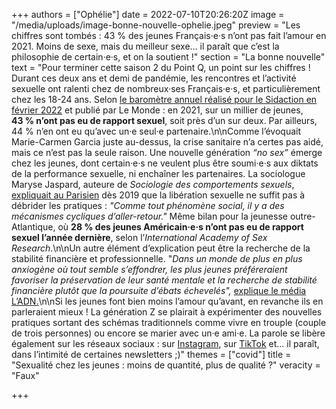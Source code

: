 +++
authors = ["Ophélie"]
date = 2022-07-10T20:26:20Z
image = "/media/uploads/image-bonne-nouvelle-ophelie.jpeg"
preview = "Les chiffres sont tombés&nbsp;: 43&nbsp;% des jeunes Français·e·s n’ont pas fait l’amour en 2021. Moins de sexe, mais du meilleur sexe… il paraît que c’est la philosophie de certain·e·s, et on la soutient&nbsp;!"
section = "La bonne nouvelle"
text = "Pour terminer cette saison 2 du Point&nbsp;Q, un point sur les chiffres&nbsp;! Durant ces deux ans et demi de pandémie, les rencontres et l’activité sexuelle ont ralenti chez de nombreux·ses Français·e·s, et particulièrement chez les 18-24 ans. Selon [le baromètre annuel réalisé pour le Sidaction en février 2022](https://www.datapressepremium.com/rmdiff/2012459/PresentationSondage16.pdf) et publié par Le Monde&nbsp;: en 2021, sur un millier de jeunes, **43&nbsp;% n’ont pas eu de rapport sexuel**, soit près d’un sur deux. Par ailleurs, 44&nbsp;% n’en ont eu qu’avec un·e seul·e partenaire.\n\nComme l’évoquait Marie-Carmen Garcia juste au-dessus, la crise sanitaire n’a certes pas aidé, mais ce n’est pas la seule raison. Une nouvelle génération _&ldquo;no sex&rdquo;_ émerge chez les jeunes, dont certain·e·s ne veulent plus être soumi·e·s aux diktats de la performance sexuelle, ni enchaîner les partenaires. La sociologue Maryse Jaspard, auteure de _Sociologie des comportements sexuels_, [expliquait au Parisien](http://Maryse%20Jaspard,%20autrice%20de%20%C2%AB%20Sociologie%20des%20comportements%20sexuels%20%C2%BB.%20Cette%20sociod%C3%A9mographe%20estime%20que%20la%20%C2%AB%20d%C3%A9mocratisation%20%C2%BB%20d’une%20sexualit%C3%A9%20lib%C3%A9r%C3%A9e%20ne%20suffit%20pas%20%C3%A0%20d%C3%A9brider%20les%20pratiques,%20au%20contraire.%20%C2%AB%20Les%20ann%C3%A9es%201980%20ont%20marqu%C3%A9%20une%20hypersexualisation%20de%20la%20soci%C3%A9t%C3%A9.%20Mais%20comme%20pour%20tout%20ph%C3%A9nom%C3%A8ne%20social,%20il%20y%20a%20des%20m%C3%A9canismes%20cycliques%20d’aller-retour.%20Aujourd’hui,%20on%20est%20dans%20une%20phase%20diff%C3%A9rente%20o%C3%B9%20c’est%20l’importance%20du%20choix%20qui%20est%20mise%20en%20avant.%20%C2%BB) dès 2019 que la libération sexuelle ne suffit pas à débrider les pratiques&nbsp;: _\"Comme tout phénomène social, il y a des mécanismes cycliques d’aller-retour.\"_ Même bilan pour la jeunesse outre-Atlantique, où **28&nbsp;% des jeunes Américain·e·s n’ont pas eu de rapport sexuel l’année dernière**, selon l’_International Academy of Sex Research_.\n\nUn autre élément d’explication peut être la recherche de la stabilité financière et professionnelle. \"_Dans un monde de plus en plus anxiogène où tout semble s’effondrer, les plus jeunes préféreraient favoriser la préservation de leur santé mentale et la recherche de stabilité financière plutôt que la poursuite d’ébats échevelés\",_ [explique le média L’ADN.](https://www.ladn.eu/nouveaux-usages/sexe-jeunes-nont-eu-aucune-relation-en-2021/)\n\nSi les jeunes font bien moins l’amour qu’avant, en revanche ils en parleraient mieux&nbsp;! La génération Z se plairait à expérimenter des nouvelles pratiques sortant des schémas traditionnels comme vivre en trouple (couple de trois personnes) ou encore se marier avec un·e ami·e. La parole se libère également sur les réseaux sociaux&nbsp;: sur [Instagram](https://www.instagram.com/p/B37fpQDC2YL/?hl=fr), sur [TikTok](https://www.tiktok.com/discover/Au-lit-avec-Anne-Marie?lang=fr) et... il paraît, dans l’intimité de certaines newsletters&nbsp;;)"
themes = ["covid"]
title = "Sexualité chez les jeunes&nbsp;: moins de quantité, plus de qualité&nbsp;?"
veracity = "Faux"

+++
